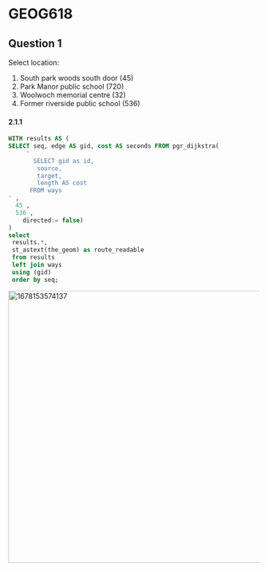 # GEOG618
## Question 1
Select location:
1. South park woods south door (45)
2. Park Manor public school (720)
3. Woolwoch memorial centre (32)
4. Former riverside public school (536)
#### 2.1.1
```sql
WITH results AS (
SELECT seq, edge AS gid, cost AS seconds FROM pgr_dijkstra(
     '
       SELECT gid as id, 
        source, 
        target, 
        length AS cost 
      FROM ways 
' ,
  45 ,
  536 , 
    directed:= false)
)
select
 results.*,
 st_astext(the_geom) as route_readable
 from results
 left join ways
 using (gid)
 order by seq;
 ```
<img width="545" alt="1678153574137" src="https://user-images.githubusercontent.com/98428762/223297856-892b69e9-f494-4f2a-ae3e-2b2fae0eb0e5.png">
